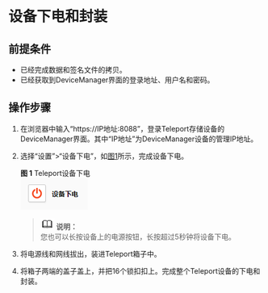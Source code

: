 # 设备下电和封装<a name="ZH-CN_TOPIC_0107342518"></a>

## 前提条件<a name="section99261038114210"></a>

-   已经完成数据和签名文件的拷贝。
-   已经获取到DeviceManager界面的登录地址、用户名和密码。

## 操作步骤<a name="section12485133313453"></a>

1.  在浏览器中输入“https://IP地址:8088”，登录Teleport存储设备的DeviceManager界面。其中“IP地址”为DeviceManager设备的管理IP地址。
2.  选择“设置”\>“设备下电”，如[图1](#fig13203182114813)所示，完成设备下电。

    **图 1**  Teleport设备下电<a name="fig13203182114813"></a>  
    ![](figures/Teleport设备下电.png "Teleport设备下电")

    >![](public_sys-resources/icon-note.gif) **说明：**   
    >您也可以长按设备上的电源按钮，长按超过5秒钟将设备下电。  

3.  将电源线和网线拔出，装进Teleport箱子中。
4.  将箱子两端的盖子盖上，并把16个锁扣扣上。完成整个Teleport设备的下电和封装。

